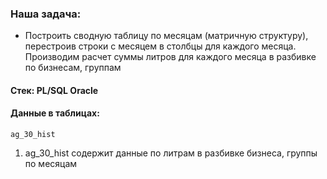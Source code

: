 ### Наша задача: 
- Построить сводную таблицу по месяцам (матричную структуру), перестроив строки с месяцем в столбцы для каждого месяца. Производим расчет суммы литров для каждого месяца в разбивке по бизнесам, группам

#### Стек: PL/SQL Oracle

#### Данные в таблицах: 
`ag_30_hist` 

1. ag_30_hist содержит данные по литрам в разбивке бизнеса, группы по месяцам 

